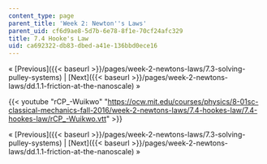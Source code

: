 ```yaml
---
content_type: page
parent_title: 'Week 2: Newton''s Laws'
parent_uid: cf6d9ae8-5d7b-6e78-8f1e-70cf24afc329
title: 7.4 Hooke's Law
uid: ca692322-db83-dbed-a41e-136bbd0ece16
---
```


« [Previous]({{< baseurl >}}/pages/week-2-newtons-laws/7.3-solving-pulley-systems) | [Next]({{< baseurl >}}/pages/week-2-newtons-laws/dd.1.1-friction-at-the-nanoscale) »

{{< youtube "rCP_-Wuikwo" "https://ocw.mit.edu/courses/physics/8-01sc-classical-mechanics-fall-2016/week-2-newtons-laws/7.4-hookes-law/7.4-hookes-law/rCP_-Wuikwo.vtt" >}}

« [Previous]({{< baseurl >}}/pages/week-2-newtons-laws/7.3-solving-pulley-systems) | [Next]({{< baseurl >}}/pages/week-2-newtons-laws/dd.1.1-friction-at-the-nanoscale) »